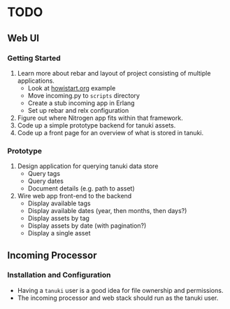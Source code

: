 # TODO

## Web UI

### Getting Started

1. Learn more about rebar and layout of project consisting of multiple applications.
    * Look at [howistart.org](http://howistart.org/posts/erlang/1) example
    * Move incoming.py to `scripts` directory
    * Create a stub incoming app in Erlang
    * Set up rebar and relx configuration
1. Figure out where Nitrogen app fits within that framework.
1. Code up a simple prototype backend for tanuki assets.
1. Code up a front page for an overview of what is stored in tanuki.

### Prototype

1. Design application for querying tanuki data store
    * Query tags
    * Query dates
    * Document details (e.g. path to asset)
1. Wire web app front-end to the backend
    * Display available tags
    * Display available dates (year, then months, then days?)
    * Display assets by tag
    * Display assets by date (with pagination?)
    * Display a single asset

## Incoming Processor

### Installation and Configuration

* Having a `tanuki` user is a good idea for file ownership and permissions.
* The incoming processor and web stack should run as the tanuki user.
